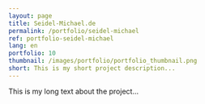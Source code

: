 ```yaml
---
layout: page
title: Seidel-Michael.de
permalink: /portfolio/seidel-michael
ref: portfolio-seidel-michael
lang: en
portfolio: 10
thumbnail: /images/portfolio/portfolio_thumbnail.png
short: This is my short project description...
---
```


This is my long text about the project...